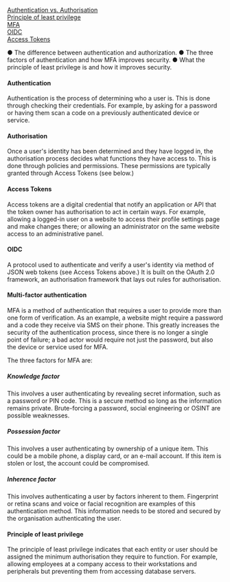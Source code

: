 
[Authentication vs. Authorisation](https://auth0.com/docs/get-started/identity-fundamentals/authentication-and-authorization)  
[Principle of least privilege](https://csrc.nist.gov/glossary/term/least_privilege)  
[MFA](https://aws.amazon.com/what-is/mfa)  
[OIDC](https://auth0.com/docs/authenticate/protocols/openid-connect-protocol)  
[Access Tokens](https://auth0.com/docs/glossary?term=access-token)

● The difference between authentication and authorization.
● The three factors of authentication and how MFA improves security.
● What the principle of least privilege is and how it improves security.

#### Authentication
Authentication is the process of determining who a user is. This is done through checking their credentials. For example, by asking for a password or having them scan a code on a previously authenticated device or service.

#### Authorisation
Once a user's identity has been determined and they have logged in, the authorisation process decides what functions they have access to. This is done through policies and permissions. These permissions are typically granted through Access Tokens (see below.)

#### Access Tokens
Access tokens are a digital credential that notify an application or API that the token owner has authorisation to act in certain ways. For example, allowing a logged-in user on a website to access their profile settings page and make changes there; or allowing an administrator on the same website access to an administrative panel.

#### OIDC
A protocol used to authenticate and verify a user's identity via method of JSON web tokens (see Access Tokens above.) It is built on the OAuth 2.0 framework, an authorisation framework that lays out rules for authorisation.

#### Multi-factor authentication
MFA is a method of authentication that requires a user to provide more than one form of verification. As an example, a website might require a password and a code they receive via SMS on their phone. This greatly increases the security of the authentication process, since there is no longer a single point of failure; a bad actor would require not just the password, but also the device or service used for MFA.

The three factors for MFA are:
##### Knowledge factor
This involves a user authenticating by revealing secret information, such as a password or PIN code. This is a secure method so long as the information remains private. Brute-forcing a password, social engineering or OSINT are possible weaknesses.

##### Possession factor
This involves a user authenticating by ownership of a unique item. This could be a mobile phone, a display card, or an e-mail account. If this item is stolen or lost, the account could be compromised.

##### Inherence factor
This involves authenticating a user by factors inherent to them. Fingerprint or retina scans and voice or facial recognition are examples of this authentication method. This information needs to be stored and secured by the organisation authenticating the user.

#### Principle of least privilege
The principle of least privilege indicates that each entity or user should be assigned the minimum authorisation they require to function. For example, allowing employees at a company access to their workstations and peripherals but preventing them from accessing database servers.
